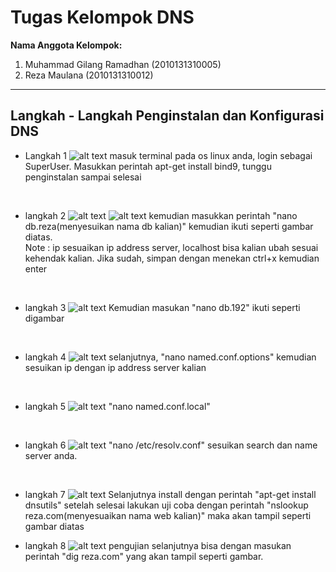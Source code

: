 # Tugas Kelompok DNS
**Nama Anggota Kelompok:**

1. Muhammad Gilang Ramadhan (2010131310005)
2. Reza Maulana (2010131310012)

---

## Langkah - Langkah Penginstalan dan Konfigurasi DNS 

- Langkah 1
![alt text](dns1.png)
masuk terminal pada os linux anda, login sebagai SuperUser. Masukkan perintah apt-get install bind9, tunggu penginstalan sampai selesai

<br>

- langkah 2
![alt text](dns2.png)
![alt text](dns3.png)
kemudian masukkan perintah "nano db.reza(menyesuikan nama db kalian)" kemudian ikuti seperti gambar diatas.<br>
Note : ip sesuaikan ip address server, localhost bisa kalian ubah sesuai kehendak kalian. Jika sudah, simpan dengan menekan ctrl+x kemudian enter

<br>

- langkah 3
![alt text](dns4.png)
Kemudian masukan "nano db.192" ikuti seperti digambar

<br>

- langkah 4
![alt text](dns5.png)
selanjutnya, "nano named.conf.options" kemudian sesuikan ip dengan ip address server kalian

<br>

- langkah 5
![alt text](dns7.png)
"nano named.conf.local"

<br>

- langkah 6
![alt text](dns8.png)
"nano /etc/resolv.conf" sesuikan search dan name server anda.

<br>

- langkah 7
![alt text](dns9.png)
Selanjutnya install dengan perintah "apt-get install dnsutils" setelah selesai lakukan uji coba dengan perintah "nslookup reza.com(menyesuaikan nama web kalian)" maka akan tampil seperti gambar diatas

- langkah 8
![alt text](dns10.png)
pengujian selanjutnya bisa dengan masukan perintah "dig reza.com" yang akan tampil seperti gambar.